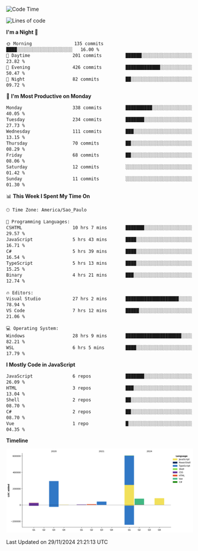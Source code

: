<!--START_SECTION:waka-->
![Code Time](http://img.shields.io/badge/Code%20Time-2%2C922%20hrs%2052%20mins-blue)

![Lines of code](https://img.shields.io/badge/From%20Hello%20World%20I%27ve%20Written-1.1%20million%20lines%20of%20code-blue)

**I'm a Night 🦉** 

```text
🌞 Morning                135 commits         ████░░░░░░░░░░░░░░░░░░░░░   16.00 % 
🌆 Daytime                201 commits         ██████░░░░░░░░░░░░░░░░░░░   23.82 % 
🌃 Evening                426 commits         █████████████░░░░░░░░░░░░   50.47 % 
🌙 Night                  82 commits          ██░░░░░░░░░░░░░░░░░░░░░░░   09.72 % 
```
📅 **I'm Most Productive on Monday** 

```text
Monday                   338 commits         ██████████░░░░░░░░░░░░░░░   40.05 % 
Tuesday                  234 commits         ███████░░░░░░░░░░░░░░░░░░   27.73 % 
Wednesday                111 commits         ███░░░░░░░░░░░░░░░░░░░░░░   13.15 % 
Thursday                 70 commits          ██░░░░░░░░░░░░░░░░░░░░░░░   08.29 % 
Friday                   68 commits          ██░░░░░░░░░░░░░░░░░░░░░░░   08.06 % 
Saturday                 12 commits          ░░░░░░░░░░░░░░░░░░░░░░░░░   01.42 % 
Sunday                   11 commits          ░░░░░░░░░░░░░░░░░░░░░░░░░   01.30 % 
```


📊 **This Week I Spent My Time On** 

```text
🕑︎ Time Zone: America/Sao_Paulo

💬 Programming Languages: 
CSHTML                   10 hrs 7 mins       ███████░░░░░░░░░░░░░░░░░░   29.57 % 
JavaScript               5 hrs 43 mins       ████░░░░░░░░░░░░░░░░░░░░░   16.71 % 
C#                       5 hrs 39 mins       ████░░░░░░░░░░░░░░░░░░░░░   16.54 % 
TypeScript               5 hrs 13 mins       ████░░░░░░░░░░░░░░░░░░░░░   15.25 % 
Binary                   4 hrs 21 mins       ███░░░░░░░░░░░░░░░░░░░░░░   12.74 % 

🔥 Editors: 
Visual Studio            27 hrs 2 mins       ████████████████████░░░░░   78.94 % 
VS Code                  7 hrs 12 mins       █████░░░░░░░░░░░░░░░░░░░░   21.06 % 

💻 Operating System: 
Windows                  28 hrs 9 mins       █████████████████████░░░░   82.21 % 
WSL                      6 hrs 5 mins        ████░░░░░░░░░░░░░░░░░░░░░   17.79 % 
```

**I Mostly Code in JavaScript** 

```text
JavaScript               6 repos             ███████░░░░░░░░░░░░░░░░░░   26.09 % 
HTML                     3 repos             ███░░░░░░░░░░░░░░░░░░░░░░   13.04 % 
Shell                    2 repos             ██░░░░░░░░░░░░░░░░░░░░░░░   08.70 % 
C#                       2 repos             ██░░░░░░░░░░░░░░░░░░░░░░░   08.70 % 
Vue                      1 repo              █░░░░░░░░░░░░░░░░░░░░░░░░   04.35 % 
```



**Timeline**

![Lines of Code chart](https://raw.githubusercontent.com/jonhoffmam/jonhoffmam/master/assets/bar_graph.png)


 Last Updated on 29/11/2024 21:21:13 UTC
<!--END_SECTION:waka-->

